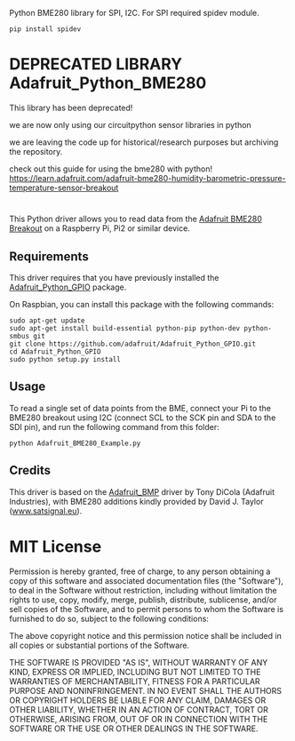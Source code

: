 Python BME280 library for SPI, I2C. For SPI required spidev module.
```
pip install spidev
```

DEPRECATED LIBRARY  Adafruit_Python_BME280
===================

This library has been deprecated!

we are now only using our circuitpython sensor libraries in python

we are leaving the code up for historical/research purposes but archiving the repository.

check out this guide for using the bme280 with python!
https://learn.adafruit.com/adafruit-bme280-humidity-barometric-pressure-temperature-sensor-breakout

#

This Python driver allows you to read data from the [Adafruit BME280 Breakout](https://www.adafruit.com/products/2652) on a Raspberry Pi, Pi2 or similar device.

## Requirements

This driver requires that you have previously installed the
[Adafruit_Python_GPIO](https://github.com/adafruit/Adafruit_Python_GPIO) package.

On Raspbian, you can install this package with the following commands:

```
sudo apt-get update
sudo apt-get install build-essential python-pip python-dev python-smbus git
git clone https://github.com/adafruit/Adafruit_Python_GPIO.git
cd Adafruit_Python_GPIO
sudo python setup.py install
```

## Usage

To read a single set of data points from the BME, connect your Pi 
to the BME280 breakout using I2C (connect SCL to the SCK pin and SDA
to the SDI pin), and run the following command from this folder:

```
python Adafruit_BME280_Example.py
```

## Credits

This driver is based on the [Adafruit_BMP](https://github.com/adafruit/Adafruit_Python_BMP)
driver by Tony DiCola (Adafruit Industries), with BME280 additions kindly provided by
David J. Taylor (www.satsignal.eu).

# MIT License

Permission is hereby granted, free of charge, to any person obtaining a copy
of this software and associated documentation files (the "Software"), to deal
in the Software without restriction, including without limitation the rights
to use, copy, modify, merge, publish, distribute, sublicense, and/or sell
copies of the Software, and to permit persons to whom the Software is
furnished to do so, subject to the following conditions:

The above copyright notice and this permission notice shall be included in
all copies or substantial portions of the Software.

THE SOFTWARE IS PROVIDED "AS IS", WITHOUT WARRANTY OF ANY KIND, EXPRESS OR
IMPLIED, INCLUDING BUT NOT LIMITED TO THE WARRANTIES OF MERCHANTABILITY,
FITNESS FOR A PARTICULAR PURPOSE AND NONINFRINGEMENT. IN NO EVENT SHALL THE
AUTHORS OR COPYRIGHT HOLDERS BE LIABLE FOR ANY CLAIM, DAMAGES OR OTHER
LIABILITY, WHETHER IN AN ACTION OF CONTRACT, TORT OR OTHERWISE, ARISING FROM,
OUT OF OR IN CONNECTION WITH THE SOFTWARE OR THE USE OR OTHER DEALINGS IN
THE SOFTWARE.
